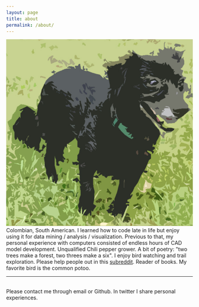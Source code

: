 ```yaml
---
layout: page
title: about
permalink: /about/
---
```


<img class="col one right" src="/img/prof_pic.jpg">

<br/>
Colombian, South American. I learned how to code late in life but enjoy using it for data mining / analysis / visualization. 
Previous to that, my personal experience with computers consisted of endless hours of CAD model development.
Unqualified Chili pepper grower. A bit of poetry: "two trees make a forest, two threes make a six". 
I enjoy bird watching and trail exploration. Please help people out in this <a href="https://www.reddit.com/r/whatsthisbug/" target="blank">subreddit</a>. 
Reader of books. My favorite bird is the common potoo. 


<br/>
<hr/>
<br/>
<span class="contacticon center">
	<a href="mailto:jmanchol@gmail.com"><i class="fa fa-envelope-square"></i></a>
	<a href="https://github.com/jhmanchola" target="_blank"><i class="fa fa-github-square"></i></a>
	<a href="https://twitter.com/Manyojo" target="_blank"><i class="fa fa-twitter-square"></i></a>
</span>

<div class="col three caption">
	Please contact me through email or Github. In twitter I share personal experiences.
</div>

